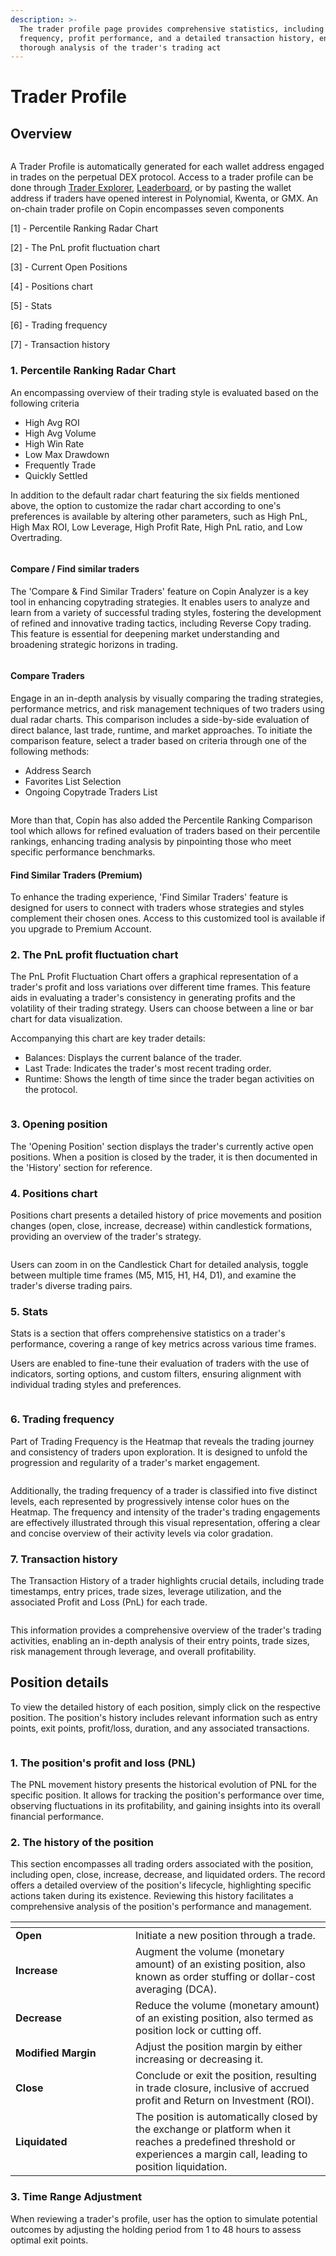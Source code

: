```yaml
---
description: >-
  The trader profile page provides comprehensive statistics, including trading
  frequency, profit performance, and a detailed transaction history, enabling a
  thorough analysis of the trader's trading act
---
```


# Trader Profile

## Overview

<figure><img src="../.gitbook/assets/image (65).png" alt=""><figcaption></figcaption></figure>

A Trader Profile is automatically generated for each wallet address engaged in trades on the perpetual DEX protocol. Access to a trader profile can be done through [Trader Explorer](https://app.copin.io/), [Leaderboard](https://app.copin.io/leaderboard), or by pasting the wallet address if traders have opened interest in Polynomial, Kwenta, or GMX. An on-chain trader profile on Copin encompasses seven components

\[1] - Percentile Ranking Radar Chart

\[2] - The PnL profit fluctuation chart

\[3] - Current Open Positions

\[4] - Positions chart

\[5] - Stats

\[6] - Trading frequency

\[7] - Transaction history

### **1. Percentile Ranking Radar Chart**

An encompassing overview of their trading style is evaluated based on the following criteria

* High Avg ROI
* High Avg Volume
* High Win Rate
* Low Max Drawdown
* Frequently Trade
* Quickly Settled

In addition to the default radar chart featuring the six fields mentioned above, the option to customize the radar chart according to one's preferences is available by altering other parameters, such as High PnL, High Max ROI, Low Leverage, High Profit Rate, High PnL ratio, and Low Overtrading.

<figure><img src="../.gitbook/assets/image (71).png" alt=""><figcaption></figcaption></figure>

#### **Compare / Find similar traders**

The 'Compare & Find Similar Traders' feature on Copin Analyzer is a key tool in enhancing copytrading strategies. It enables users to analyze and learn from a variety of successful trading styles, fostering the development of refined and innovative trading tactics, including Reverse Copy trading. This feature is essential for deepening market understanding and broadening strategic horizons in trading.

<figure><img src="../.gitbook/assets/image (67).png" alt=""><figcaption></figcaption></figure>

#### **Compare Traders**

Engage in an in-depth analysis by visually comparing the trading strategies, performance metrics, and risk management techniques of two traders using dual radar charts. This comparison includes a side-by-side evaluation of direct balance, last trade, runtime, and market approaches. To initiate the comparison feature, select a trader based on criteria through one of the following methods:&#x20;

* Address Search
* Favorites List Selection&#x20;
* Ongoing Copytrade Traders List

<figure><img src="../.gitbook/assets/image (68).png" alt=""><figcaption></figcaption></figure>

More than that, Copin has also added the Percentile Ranking Comparison tool which allows for refined evaluation of traders based on their percentile rankings, enhancing trading analysis by pinpointing those who meet specific performance benchmarks.

#### **Find Similar Traders (Premium)**

To enhance the trading experience, 'Find Similar Traders' feature is designed for users to connect with traders whose strategies and styles complement their chosen ones. Access to this customized tool is available if you upgrade to Premium Account.

### **2. The PnL profit fluctuation chart**

The PnL Profit Fluctuation Chart offers a graphical representation of a trader's profit and loss variations over different time frames. This feature aids in evaluating a trader's consistency in generating profits and the volatility of their trading strategy. Users can choose between a line or bar chart for data visualization.

Accompanying this chart are key trader details:

* Balances: Displays the current balance of the trader.
* Last Trade: Indicates the trader's most recent trading order.
* Runtime: Shows the length of time since the trader began activities on the protocol.

<figure><img src="../.gitbook/assets/image (69).png" alt=""><figcaption></figcaption></figure>

### **3. Opening position**

The 'Opening Position' section displays the trader's currently active open positions. When a position is closed by the trader, it is then documented in the 'History' section for reference.

### **4. Positions chart**

Positions chart presents a detailed history of price movements and position changes (open, close, increase, decrease) within candlestick formations, providing an overview of the trader's strategy.

<figure><img src="../.gitbook/assets/image (70).png" alt=""><figcaption></figcaption></figure>

Users can zoom in on the Candlestick Chart for detailed analysis, toggle between multiple time frames (M5, M15, H1, H4, D1), and examine the trader's diverse trading pairs.

### **5. Stats**

Stats is a section that offers comprehensive statistics on a trader's performance, covering a range of key metrics across various time frames.

Users are enabled to fine-tune their evaluation of traders with the use of indicators, sorting options, and custom filters, ensuring alignment with individual trading styles and preferences.

<figure><img src="../.gitbook/assets/image (13).png" alt=""><figcaption></figcaption></figure>

### **6. Trading frequency**

Part of Trading Frequency is the Heatmap that reveals the trading journey and consistency of traders upon exploration. It is designed to unfold the progression and regularity of a trader's market engagement.

<figure><img src="../.gitbook/assets/image (1) (1).png" alt=""><figcaption></figcaption></figure>

Additionally, the trading frequency of a trader is classified into five distinct levels, each represented by progressively intense color hues on the Heatmap. The frequency and intensity of the trader's trading engagements are effectively illustrated through this visual representation, offering a clear and concise overview of their activity levels via color gradation.

### **7. Transaction history**

The Transaction History of a trader highlights crucial details, including trade timestamps, entry prices, trade sizes, leverage utilization, and the associated Profit and Loss (PnL) for each trade.

<figure><img src="../.gitbook/assets/image (2) (1).png" alt=""><figcaption></figcaption></figure>

This information provides a comprehensive overview of the trader's trading activities, enabling an in-depth analysis of their entry points, trade sizes, risk management through leverage, and overall profitability.

## Position details

To view the detailed history of each position, simply click on the respective position. The position's history includes relevant information such as entry points, exit points, profit/loss, duration, and any associated transactions.

<figure><img src="../.gitbook/assets/image (3) (1).png" alt=""><figcaption></figcaption></figure>

### **1. The position's profit and loss (PNL)**

The PNL movement history presents the historical evolution of PNL for the specific position. It allows for tracking the position's performance over time, observing fluctuations in its profitability, and gaining insights into its overall financial performance.

### **2. The history of the position**

This section encompasses all trading orders associated with the position, including open, close, increase, decrease, and liquidated orders. The record offers a detailed overview of the position's lifecycle, highlighting specific actions taken during its existence. Reviewing this history facilitates a comprehensive analysis of the position's performance and management.

<table data-header-hidden><thead><tr><th width="176"></th><th></th></tr></thead><tbody><tr><td><strong>Open</strong></td><td>Initiate a new position through a trade.</td></tr><tr><td><strong>Increase</strong><br></td><td>Augment the volume (monetary amount) of an existing position, also known as order stuffing or dollar-cost averaging (DCA).</td></tr><tr><td><strong>Decrease</strong></td><td>Reduce the volume (monetary amount) of an existing position, also termed as position lock or cutting off.</td></tr><tr><td><strong>Modified Margin</strong></td><td>Adjust the position margin by either increasing or decreasing it.<br></td></tr><tr><td><strong>Close</strong></td><td>Conclude or exit the position, resulting in trade closure, inclusive of accrued profit and Return on Investment (ROI).</td></tr><tr><td><strong>Liquidated</strong></td><td>The position is automatically closed by the exchange or platform when it reaches a predefined threshold or experiences a margin call, leading to position liquidation.</td></tr></tbody></table>

### **3. Time Range Adjustment**

When reviewing a trader's profile, user has the option to simulate potential outcomes by adjusting the holding period from 1 to 48 hours to assess optimal exit points.
